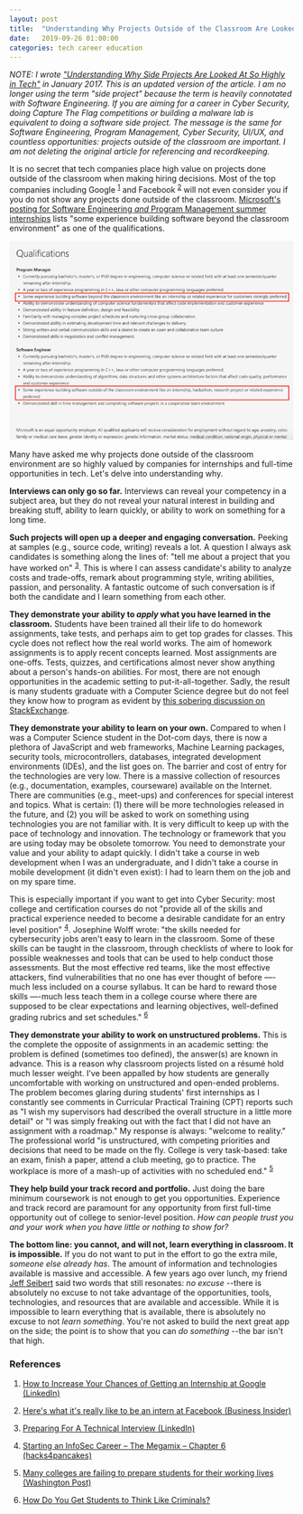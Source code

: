 ```yaml
---
layout: post
title:  "Understanding Why Projects Outside of the Classroom Are Looked At So Highly in Tech"
date:   2019-09-26 01:00:00
categories: tech career education
---
```


_NOTE: I wrote ["Understanding Why Side Projects Are Looked At So Highly in Tech"](/tech/career/education/2017/01/16/the-importance-of-side-projects.html) in January 2017.  This is an updated version of the article.  I am no longer using the term "side project" because the term is heavily connotated with Software Engineering.  If you are aiming for a career in Cyber Security, doing Capture The Flag competitions or building a malware lab is equivalent to doing a software side project.  The message is the same for Software Engineering, Program Management, Cyber Security, UI/UX, and countless opportunities: projects outside of the classroom are important.  I am not deleting the original article for referencing and recordkeeping._

It is no secret that tech companies place high value on projects done outside of the classroom when making hiring decisions.  Most of the top companies including Google <sup>[1](#ref1)</sup> and Facebook <sup>[2](#ref2)</sup> will not even consider you if you do not show any projects done outside of the classroom.  [Microsoft's posting for Software Engineering *and* Program Management summer internships](https://careers.microsoft.com/students/us/en/job/650858/Internship-Opportunities-for-Students-Software-Engineering-Program-Management) lists "some experience building software beyond the classroom environment" as one of the qualifications.

![Qualifications for Microsoft Summer Internship 2020](/images/microsoft_internship_2020.png)

Many have asked me why projects done outside of the classroom environment are so highly valued by companies for internships and full-time opportunities in tech.  Let's delve into understanding why.

**Interviews can only go so far.**  Interviews can reveal your competency in a subject area, but they do not reveal your natural interest in building and breaking stuff, ability to learn quickly, or ability to work on something for a long time.

**Such projects will open up a deeper and engaging conversation.**  Peeking at samples (e.g., source code, writing) reveals a lot.  A question I always ask candidates is something along the lines of: "tell me about a project that you have worked on" <sup>[3](#ref3)</sup>.  This is where I can assess candidate's ability to analyze costs and trade-offs, remark about programming style, writing abilities, passion, and personality.  A fantastic outcome of such conversation is if both the candidate and I learn something from each other.

**They demonstrate your ability to _apply_ what you have learned in the classroom.**  Students have been trained all their life to do homework assignments, take tests, and perhaps aim to get top grades for classes.  This cycle does not reflect how the real world works.  The aim of homework assignments is to apply recent concepts learned.  Most assignments are one-offs.  Tests, quizzes, and certifications almost never show anything about a person's hands-on abilities.  For most, there are not enough opportunities in the academic setting to put-it-all-together.  Sadly, the result is many students graduate with a Computer Science degree but do not feel they know how to program as evident by [this sobering discussion on StackExchange](http://softwareengineering.stackexchange.com/questions/43528/im-graduating-with-a-computer-science-degree-but-i-dont-feel-like-i-know-how-t/).

**They demonstrate your ability to learn on your own.**  Compared to when I was a Computer Science student in the Dot-com days, there is now a plethora of JavaScript and web frameworks, Machine Learning packages, security tools, microcontrollers, databases, integrated development environments (IDEs), and the list goes on.  The barrier and cost of entry for the technologies are very low.  There is a massive collection of resources (e.g., documentation, examples, courseware) available on the Internet.  There are communities (e.g., meet-ups) and conferences for special interest and topics.  What is certain: (1) there will be more technologies released in the future, and (2) you will be asked to work on something using technologies you are not familiar with.  It is very difficult to keep up with the pace of technology and innovation.  The technology or framework that you are using today may be obsolete tomorrow.  You need to demonstrate your value and your ability to adapt quickly.  I didn't take a course in web development when I was an undergraduate, and I didn't take a course in mobile development (it didn't even exist): I had to learn them on the job and on my spare time.

This is especially important if you want to get into Cyber Security: most college and certification courses do not "provide all of the skills and practical experience needed to become a desirable candidate for an entry level position" <sup>[4](#ref4)</sup>.  Josephine Wolff wrote: "the skills needed for cybersecurity jobs aren't easy to learn in the classroom.  Some of these skills can be taught in the classroom, through checklists of where to look for possible weaknesses and tools that can be used to help conduct those assessments. But the most effective red teams, like the most effective attackers, find vulnerabilities that no one has ever thought of before —-much less included on a course syllabus.  It can be hard to reward those skills —-much less teach them in a college course where there are supposed to be clear expectations and learning objectives, well-defined grading rubrics and set schedules." <sup>[6](#ref6)</sup>

**They demonstrate your ability to work on unstructured problems.**  This is the complete the opposite of assignments in an academic setting: the problem is defined (sometimes too defined), the answer(s) are known in advance.  This is a reason why classroom projects listed on a résumé hold much lesser weight.  I've been appalled by how students are generally uncomfortable with working on unstructured and open-ended problems. The problem becomes glaring during students' first internships as I constantly see comments in Curricular Practical Training (CPT) reports such as "I wish my supervisors had described the overall structure in a little more detail" or "I was simply freaking out with the fact that I did not have an assignment with a roadmap." My response is always: "welcome to reality."  The professional world "is unstructured, with competing priorities and decisions that need to be made on the fly. College is very task-based: take an exam, finish a paper, attend a club meeting, go to practice. The workplace is more of a mash-up of activities with no scheduled end." <sup>[5](#ref5)</sup>

**They help build your track record and portfolio.** Just doing the bare minimum coursework is not enough to get you opportunities.  Experience and track record are paramount for any opportunity from first full-time opportunity out of college to senior-level position.  _How can people trust you and your work when you have little or nothing to show for?_

**The bottom line: you cannot, and will not, learn everything in classroom.  It is impossible.**  If you do not want to put in the effort to go the extra mile, _someone else already has_.  The amount of information and technologies available is massive and accessible.  A few years ago over lunch, my friend [Jeff Seibert](https://twitter.com/jeffseibert) said two words that still resonates: _no excuse_ --there is absolutely no excuse to not take advantage of the opportunities, tools, technologies, and resources that are available and accessible.  While it is impossible to learn everything that is available, there is absolutely no excuse to not _learn something_.  You're not asked to build the next great app on the side; the point is to show that you can _do something_ --the bar isn't that high.

### References
1. <a name="ref1" href="https://www.linkedin.com/pulse/20140504203720-173889783-how-to-increase-your-chances-of-getting-an-internship-at-google">How to Increase Your Chances of Getting an Internship at Google (LinkedIn)</a>

2. <a name="ref2" href="http://www.businessinsider.com/what-is-it-like-to-intern-at-facebook-2016-8/#so-what-does-facebook-look-for-in-its-interns-11">Here's what it's really like to be an intern at Facebook (Business Insider)</a>

3. <a name="ref3" href="https://www.linkedin.com/pulse/preparing-technical-interview-ming-chow">Preparing For A Technical Interview (LinkedIn)</a>

4. <a name="ref4" href="https://tisiphone.net/2016/02/10/starting-an-infosec-career-the-megamix-chapter-6/">Starting an InfoSec Career – The Megamix – Chapter 6 (hacks4pancakes)</a>

5. <a name="ref5" href="https://www.washingtonpost.com/news/grade-point/wp/2015/10/15/many-colleges-are-failing-to-prepare-students-for-their-working-lives/">Many colleges are failing to prepare students for their working lives (Washington Post)</a>

6. <a href="ref6" href="https://www.nytimes.com/2018/11/14/opinion/cybersecurity-education-skills.html">How Do You Get Students to Think Like Criminals?</a>